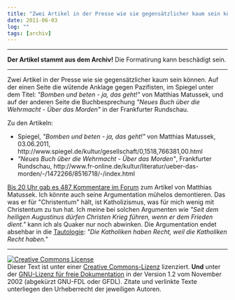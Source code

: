 ```yaml
---
title: "Zwei Artikel in der Presse wie sie gegensätzlicher kaum sein können"
date: 2011-06-03
log: ""
tags: [archiv]
---
```

<hr><b>Der Artikel stammt aus dem Archiv!</b> Die Formatirung kann beschädigt sein.<hr>
<p>Zwei Artikel in der Presse wie sie gegensätzlicher kaum sein können. Auf der einen Seite die wütende Anklage gegen Pazifisten, im Spiegel unter dem Titel: <i>"Bomben und beten - ja, das geht!"</i> von Matthias Matussek, und auf der anderen Seite die Buchbesprechung   <i>"Neues Buch über die Wehrmacht
- Über das Morden"</i> in der Frankfurter Rundschau.</p>

<p>Zu den Artikeln:
<ul>
<li>Spiegel, <i>"Bomben und beten - ja, das geht!"</i> von Matthias Matussek, 03.06.2011, http://www.spiegel.de/kultur/gesellschaft/0,1518,766381,00.html</li>
<li><i>"Neues Buch über die Wehrmacht
- Über das Morden"</i>, Frankfurter Rundschau, http://www.fr-online.de/kultur/literatur/ueber-das-morden/-/1472266/8516718/-/index.html</li>
</ul></p>

<p><a href="http://forum.spiegel.de/showthread.php?t=37035">Bis 20 Uhr gab es 487 Kommentare im Forum</a> zum Artikel von Matthias Matussek. Ich könnte auch seine Argumentation mühelos demontieren. Das was er für "Christentum" hält, ist Katholizismus, was für mich wenig mit Christentum zu tun hat. Ich meine bei solchen Argumenten wie <i>"Seit dem heiligen Augustinus dürfen Christen Krieg führen, wenn er dem Frieden dient."</i> kann ich als Quaker nur noch abwinken. Die Argumentation endet absehbar in die <a href="http://de.wikipedia.org/wiki/Tautologie_%28Logik%29">Tautologie</a>: <i>"Die Katholiken haben Recht, weil die Katholiken Recht haben."</i></p>


<hr />
<p><a href="http://creativecommons.org/licenses/by-sa/3.0/de/" rel="license"><img src="http://i.creativecommons.org/l/by-sa/3.0/de/88x31.png" style="border-width: 0pt;" alt="Creative Commons License" /></a><br />
Dieser <span rel="dc:type" href="http://purl.org/dc/dcmitype/Text" xmlns:dc="http://purl.org/dc/elements/1.1/">Text</span> ist unter einer <a href="http://creativecommons.org/licenses/by-sa/3.0/de/" rel="license">Creative Commons-Lizenz</a> lizenziert. <b>Und</b> unter der <a href="http://de.wikipedia.org/wiki/GFDL">GNU-Lizenz f&uuml;r freie Dokumentation</a> in der Version 1.2 vom November 2002 (abgek&uuml;rzt GNU-FDL oder GFDL). Zitate und verlinkte Texte unterliegen den Urheberrecht der jeweiligen Autoren.</p>

